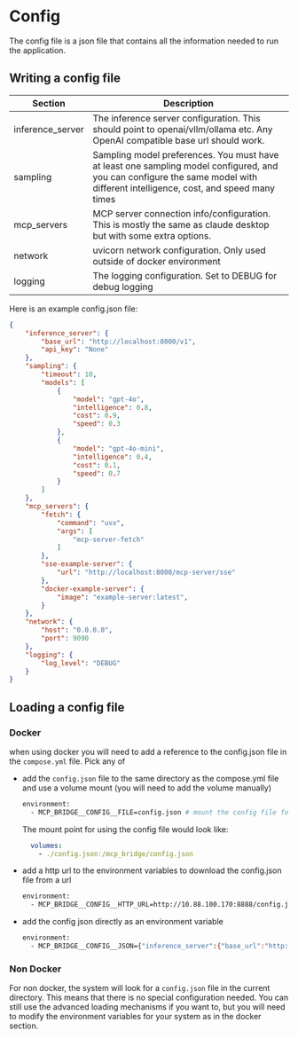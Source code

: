# Config

The config file is a json file that contains all the information needed to run the application.

## Writing a config file

| Section          | Description                                                                                                                                                                    |
| ---------------- | ------------------------------------------------------------------------------------------------------------------------------------------------------------------------------ |
| inference_server | The inference server configuration. This should point to openai/vllm/ollama etc. Any OpenAI compatible base url should work.                                                   |
| sampling         | Sampling model preferences. You must have at least one sampling model configured, and you can configure the same model with different intelligence, cost, and speed many times |
| mcp_servers      | MCP server connection info/configuration. This is mostly the same as claude desktop but with some extra options.                                                               |
| network          | uvicorn network configuration. Only used outside of docker environment                                                                                                         |
| logging          | The logging configuration. Set to DEBUG for debug logging                                                                                                                      |

Here is an example config.json file:

```json
{
    "inference_server": {
        "base_url": "http://localhost:8000/v1",
        "api_key": "None"
    },
    "sampling": {
        "timeout": 10,
        "models": [
            {
                "model": "gpt-4o",
                "intelligence": 0.8,
                "cost": 0.9,
                "speed": 0.3
            },
            {
                "model": "gpt-4o-mini",
                "intelligence": 0.4,
                "cost": 0.1,
                "speed": 0.7
            }
        ]
    },
    "mcp_servers": {
        "fetch": {
            "command": "uvx",
            "args": [
                "mcp-server-fetch"
            ]
        },
        "sse-example-server": {
            "url": "http://localhost:8000/mcp-server/sse"
        },
        "docker-example-server": {
            "image": "example-server:latest",
        }
    },
    "network": {
        "host": "0.0.0.0",
        "port": 9090
    },
    "logging": {
        "log_level": "DEBUG"
    }
}
```

## Loading a config file

### Docker

when using docker you will need to add a reference to the config.json file in the `compose.yml` file. Pick any of

- add the `config.json` file to the same directory as the compose.yml file and use a volume mount (you will need to add the volume manually)
  ```bash
  environment:
    - MCP_BRIDGE__CONFIG__FILE=config.json # mount the config file for this to work
  ```
  
  The mount point for using the config file would look like:
  ```yaml
    volumes:
      - ./config.json:/mcp_bridge/config.json
  ```

- add a http url to the environment variables to download the config.json file from a url
  ```bash
  environment:
    - MCP_BRIDGE__CONFIG__HTTP_URL=http://10.88.100.170:8888/config.json
  ```

- add the config json directly as an environment variable
  ```bash
  environment:
    - MCP_BRIDGE__CONFIG__JSON={"inference_server":{"base_url":"http://example.com/v1","api_key":"None"},"mcp_servers":{"fetch":{"command":"uvx","args":["mcp-server-fetch"]}}}
  ```

### Non Docker

For non docker, the system will look for a `config.json` file in the current directory. This means that there is no special configuration needed. You can still use the advanced loading mechanisms if you want to, but you will need to modify the environment variables for your system as in the docker section.

